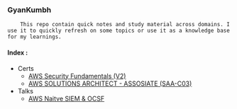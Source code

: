 ### GyanKumbh

        This repo contain quick notes and study material across domains. I use it to quickly refresh on some topics or use it as a knowledge base for my learnings.

#### Index :
- Certs
  - [AWS Security Fundamentals (V2)](https://github.com/mrpool404/aws_guides/tree/main/certs/aws/AWS_SECURITY_FUNDAMENTALS_V2)
  - [AWS SOLUTIONS ARCHITECT - ASSOSIATE (SAA-C03)](https://github.com/mrpool404/aws_guides/tree/main/certs/aws/AWS_SOLUTIONS_ARCHITECT_ASSOSIATE)
- Talks
  - [AWS Naitve SIEM & OCSF](https://github.com/mrpool404/aws_guides/tree/main/talks/null/AWSNativeSIEM&OCSF.pdf)